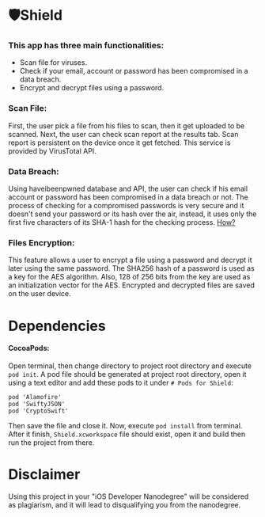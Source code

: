 # 🛡Shield

### This app has three main functionalities:
- Scan file for viruses.
- Check if your email, account or password has been compromised in a data breach.
- Encrypt and decrypt files using a password.


### Scan File:

First, the user pick a file from his files to scan, then it get uploaded to be scanned. Next, the user can check scan report at the results tab. Scan report is persistent on the device once it get fetched.
This service is provided by VirusTotal API.


### Data Breach:

Using haveibeenpwned database and API, the user can check if his email account or password has been compromised in a data breach or not. The process of checking for a compromised passwords is very secure and it doesn't send your password or its hash over the air, instead, it uses only the first five characters of its SHA-1 hash for the checking process. [How?](https://haveibeenpwned.com/API/v2#SearchingPwnedPasswordsByRange)


### Files Encryption:
This feature allows a user to encrypt a file using a password and decrypt it later using the same password.
The SHA256 hash of a password is used as a key for the AES algorithm. Also, 128 of 256 bits from the key are used as an initialization vector for the AES. Encrypted and decrypted files are saved on the user device.


# Dependencies
#### CocoaPods:
Open terminal, then change directory to project root directory and execute `pod init`.
A pod file should be generated at project root directory, open it using a text editor and add these pods to it under `# Pods for Shield`:
```
pod 'Alamofire'
pod 'SwiftyJSON'
pod 'CryptoSwift'
```
Then save the file and close it. Now, execute `pod install` from terminal.
After it finish, `Shield.xcworkspace` file should exist, open it and build then run the project from there.

# Disclaimer
Using this project in your "iOS Developer Nanodegree" will be considered as plagiarism, and it will lead to disqualifying you from the nanodegree.
